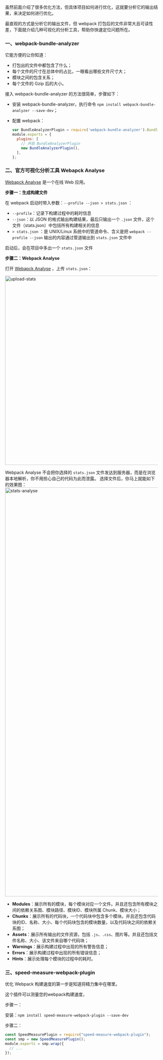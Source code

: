 虽然前面介绍了很多优化方法，但具体项目如何进行优化，这就要分析它的输出结果，来决定如何进行优化。

最直观的方式是分析它的输出文件，但 webpack 打包后的文件非常大且可读性差，下面就介绍几种可视化的分析工具，帮助你快速定位问题所在。

### 一、webpack-bundle-analyzer

它能方便的让你知道：

- 打包出的文件中都包含了什么；
- 每个文件的尺寸在总体中的占比，一眼看出哪些文件尺寸大；
- 模块之间的包含关系；
- 每个文件的 Gzip 后的大小。

接入 webpack-bundle-analyzer 的方法很简单，步骤如下：

- 安装 webpack-bundle-analyzer，执行命令 `npm install webpack-bundle-analyzer --save-dev`；

- 配置 webpack：

  ```js
  var BundleAnalyzerPlugin = require('webpack-bundle-analyzer').BundleAnalyzerPlugin;
  module.exports = {
    plugins: [
      // 开启 BundleAnalyzerPlugin
      new BundleAnalyzerPlugin(),
    ],
  };
  ```



### 二、官方可视化分析工具 Webapck Analyse

[Webapck Analyse](http://webpack.github.io/analyse/) 是一个在线 Web 应用。

**步骤一：生成构建文件**

在 webpack 启动时带入参数：`--profile --json > stats.json` ：

- `--profile`：记录下构建过程中的耗时信息
- `--json`：以 JSON 的格式输出构建结果，最后只输出一个 `.json` 文件，这个文件（stats.json）中包括所有构建相关的信息
- `> stats.json` ：是 UNIX/Linux 系统中的管道命令、含义是把 `webpack --profile --json` 输出的内容通过管道输出到 `stats.json` 文件中

启动后，会在项目中多出一个 `stats.json` 文件

**步骤二：Webpack Analyse**

打开 [Webapck Analyse](http://webpack.github.io/analyse/) ，上传 `stats.json`：

<img width="622" alt="upload-stats" src="https://user-images.githubusercontent.com/19721451/70489446-c5dcfe80-1b36-11ea-9f92-728e962978d4.png">

Webpack Analyse 不会把你选择的 `stats.json` 文件发达到服务器，而是在浏览器本地解析，你不用担心自己的代码为此而泄露。 选择文件后，你马上就能如下的效果图：
<img width="1344" alt="stats-analyse" src="https://user-images.githubusercontent.com/19721451/70489466-d55c4780-1b36-11ea-9a96-f77a97e6befe.png">

- **Modules**：展示所有的模块，每个模块对应一个文件。并且还包含所有模块之间的依赖关系图、模块路径、模块ID、模块所属 Chunk、模块大小；
- **Chunks**：展示所有的代码块，一个代码块中包含多个模块。并且还包含代码块的ID、名称、大小、每个代码块包含的模块数量，以及代码块之间的依赖关系图；
- **Assets**：展示所有输出的文件资源，包括 `.js`、`.css`、图片等。并且还包括文件名称、大小、该文件来自哪个代码块；
- **Warnings**：展示构建过程中出现的所有警告信息；
- **Errors**：展示构建过程中出现的所有错误信息；
- **Hints**：展示处理每个模块的过程中的耗时。



### 三、speed-measure-webpack-plugin 

优化 Webpack 构建速度的第一步是知道将精力集中在哪里。

这个插件可以测量您的webpack构建速度，

步骤一：

安装：`npm install speed-measure-webpack-plugin --save-dev`

步骤二：

```js
const SpeedMeasurePlugin = require("speed-measure-webpack-plugin");
const smp = new SpeedMeasurePlugin();
module.exports = smp.wrap({
  // ...
});
```